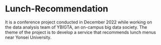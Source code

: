 # Lunch-Recommendation
It is a conference project conducted in December 2022 while working on the data analysis team of YBIGTA, an on-campus big data society. The theme of the project is to develop a service that recommends lunch menus near Yonsei University.
